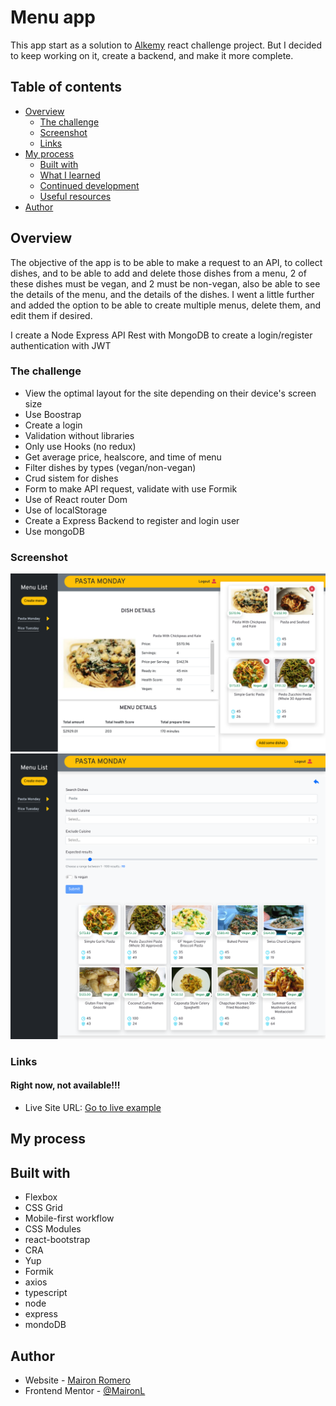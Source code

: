 # Menu app

This app start as a solution to [Alkemy](https://www.alkemy.org/) react challenge project. But I decided to keep working on it, create a backend, and make it more complete.

## Table of contents

- [Overview](#overview)
  - [The challenge](#the-challenge)
  - [Screenshot](#screenshot)
  - [Links](#links)
- [My process](#my-process)
  - [Built with](#built-with)
  - [What I learned](#what-i-learned)
  - [Continued development](#continued-development)
  - [Useful resources](#useful-resources)
- [Author](#author)

## Overview

The objective of the app is to be able to make a request to an API, to collect dishes, and to be able to add and delete those dishes from a menu, 2 of these dishes must be vegan, and 2 must be non-vegan, also be able to see the details of the menu, and the details of the dishes. I went a little further and added the option to be able to create multiple menus, delete them, and edit them if desired.

I create a Node Express API Rest with MongoDB to create a login/register authentication with JWT

### The challenge

- View the optimal layout for the site depending on their device's screen size
- Use Boostrap
- Create a login
- Validation without libraries
- Only use Hooks (no redux)
- Get average price, healscore, and time of menu
- Filter dishes by types (vegan/non-vegan)
- Crud sistem for dishes
- Form to make API request, validate with use Formik
- Use of React router Dom
- Use of localStorage
- Create a Express Backend to register and login user
- Use mongoDB

### Screenshot

![home page](/design/preview1.png)
![dishes search](/design/preview2.png)

### Links

#### Right now, not available!!!

- Live Site URL: [Go to live example]()

## My process

## Built with

- Flexbox
- CSS Grid
- Mobile-first workflow
- CSS Modules
- react-bootstrap
- CRA
- Yup
- Formik
- axios
- typescript
- node
- express
- mondoDB

## Author

- Website - [Mairon Romero](https://mairon-romero.netlify.app/)
- Frontend Mentor - [@MaironL](https://www.frontendmentor.io/profile/MaironL)
